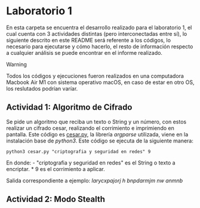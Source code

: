 # Laboratorio 1

En esta carpeta se encuentra el desarrollo realizado para el laboratorio 1, el cual cuenta con 3 actividades distintas (pero interconectadas entre sí), lo siguiente descrito en este README será referente a los códigos, lo necesario para ejecutarse y cómo hacerlo, el resto de información respecto a cualquier análisis se puede encontrar en el informe realizado.
> [!WARNING]
> Todos los códigos y ejecuciones fueron realizados en una computadora Macbook Air M1 con sistema operativo macOS, en caso de estar en otro OS, los reslutados podrían varíar.

## Actividad 1: Algoritmo de Cifrado

Se pide un algoritmo que reciba un texto o String y un número, con estos realizar un cifrado cesar, realizando el corrimiento e imprimiendo en pantalla. Este código es [cesar.py](./cesar.py), la librería _argparse_ utilizada, viene en la instalación base de _python3_. Este código se ejecuta de la siguiente manera:

```
python3 cesar.py "criptografia y seguridad en redes" 9
```
En donde:
    - "criptografia y seguridad en redes" es el String o texto a encriptar.
    * 9 es el corrimiento a aplicar.

Salida correspondiente a ejemplo: _larycxpajorj h bnpdarmjm nw anmnb_

## Actividad 2: Modo Stealth

